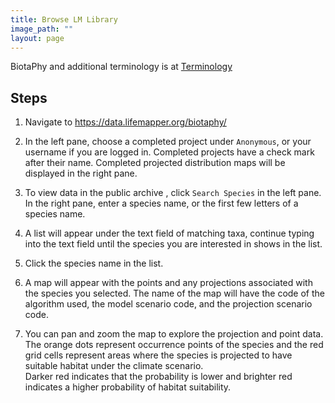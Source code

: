 ```yaml
---
title: Browse LM Library
image_path: ""
layout: page
---
```



BiotaPhy and additional terminology is at [Terminology](/terms)

## Steps

1. Navigate to https://data.lifemapper.org/biotaphy/

1. In the left pane, choose a completed project under `Anonymous`, or your username if you
   are logged in.  Completed projects have a check mark after their name.  Completed projected 
   distribution maps will be displayed in the right pane.
   
1. To view data in the public archive , click `Search Species` in the left pane.  In the 
   right pane, enter a species name, or the first few letters of a species name.

1. A list will appear under the text field of matching taxa, 
   continue typing into the text field until the species you are 
   interested in shows in the list.

1. Click the species name in the list.

1. A map will appear with the points and any projections associated 
   with the species you selected.  The name of the map will have 
   the code of the algorithm used, the model scenario code, and the 
   projection scenario code.

1. You can pan and zoom the map to explore the projection and point 
   data.  The orange dots represent occurrence points of the species 
   and the red grid cells represent areas where the species is 
   projected to have suitable habitat under the climate scenario.  
   Darker red indicates that the probability is lower and brighter 
   red indicates a higher probability of habitat suitability.

